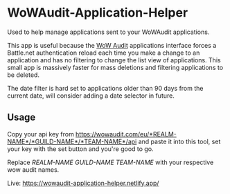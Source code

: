 # WoWAudit-Application-Helper
Used to help manage applications sent to your WoWAudit applications.

This app is useful because the [WoW Audit](https://wowaudit.com/) applications interface forces a Battle.net authentication reload each time you make a change to an application and has no filtering to change the list view of applications. This small app is massively faster for mass deletions and filtering applications to be deleted.

The date filter is hard set to applications older than 90 days from the current date, will consider adding a date selector in future.

## Usage
Copy your api key from https://wowaudit.com/eu/*REALM-NAME*/*GUILD-NAME*/*TEAM-NAME*/api and paste it into this tool, set your key with the set button and you're good to go.

Replace *REALM-NAME* *GUILD-NAME* *TEAM-NAME* with your respective wow audit names.

Live: https://wowaudit-application-helper.netlify.app/
